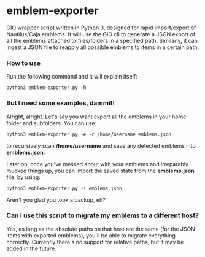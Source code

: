 # emblem-exporter

GIO wrapper script written in Python 3, designed for rapid import/export of Nautilus/Caja emblems. It will use the GIO cli to generate a JSON export of all the emblems attached to files/folders in a specified path. Similarly, it can ingest a JSON file to reapply all possible emblems to items in a certain path.

### How to use

Run the following command and it will explain itself:

```
python3 emblem-exporter.py -h
```

### But I need some examples, dammit!

Alright, alright. Let's say you want export all the emblems in your home folder and subfolders. You can use:

```
python3 emblem-exporter.py -e -r /home/username emblems.json
```

to recursively scan **/home/username** and save any detected emblems into **emblems.json**.

Later on, once you've messed about with your emblems and irreparably mucked things up, you can import the saved state from the **emblems.json** file, by using:

```
python3 emblem-exporter.py -i emblems.json
```

Aren't you glad you took a backup, eh?

### Can I use this script to migrate my emblems to a different host?

Yes, as long as the absolute paths on that host are the same (for the JSON items with exported emblems), you'll be able to migrate everything correctly. Currently there's no support for relative paths, but it may be added in the future.
